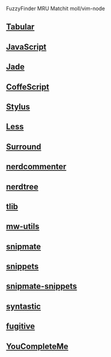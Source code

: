 

FuzzyFinder
MRU
Matchit
moll/vim-node

## [Tabular](https://github.com/godlygeek/tabular)

## [JavaScript](https://github.com/pangloss/vim-javascript)

## [Jade](https://github.com/digitaltoad/vim-jade)

## [CoffeScript](https://github.com/kchmck/vim-coffee-script)

## [Stylus](https://github.com/wavded/vim-stylus)

## [Less](https://github.com/groenewege/vim-less)

## [Surround](https://github.com/tpope/vim-surround)

## [nerdcommenter](https://github.com/scrooloose/nerdcommenter)

## [nerdtree](https://github.com/scrooloose/nerdtree)

## [tlib](https://github.com/tomtom/tlib_vim)

## [mw-utils](https://github.com/MarcWeber/vim-addon-mw-utils)

## [snipmate](https://github.com/garbas/vim-snipmate)

## [snippets](https://github.com/honza/vim-snippets)

## [snipmate-snippets](https://github.com/scrooloose/snipmate-snippets)

## [syntastic](https://github.com/scrooloose/syntastic)

## [fugitive](https://github.com/tpope/vim-fugitive)

## [YouCompleteMe](https://github.com/Valloric/YouCompleteMe)

